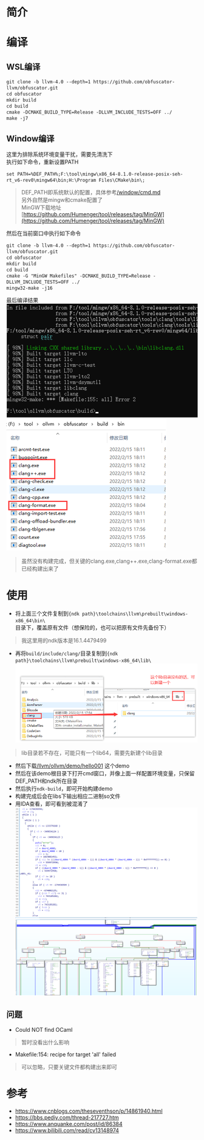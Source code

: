 # 简介
# 编译
## WSL编译
```
git clone -b llvm-4.0 --depth=1 https://github.com/obfuscator-llvm/obfuscator.git
cd obfuscator
mkdir build
cd build
cmake -DCMAKE_BUILD_TYPE=Release -DLLVM_INCLUDE_TESTS=OFF ../
make -j7
```
## Window编译
这里为排除系统环境变量干扰，需要先清洗下\
执行如下命令，重新设置PATH
```
set PATH=%DEF_PATH%;F:\tool\mingw\x86_64-8.1.0-release-posix-seh-rt_v6-rev0\mingw64\bin;H:\Program Files\CMake\bin\;
```
> DEF_PATH即系统默认的配置，具体参考[/window/cmd.md](/window/cmd.md) \
> 另外自然是mingw和cmake配置了\
> MinGW下载地址[https://github.com/Humenger/tool/releases/tag/MinGW](https://github.com/Humenger/tool/releases/tag/MinGW)

然后在当前窗口中执行如下命令
```
git clone -b llvm-4.0 --depth=1 https://github.com/obfuscator-llvm/obfuscator.git
cd obfuscator
mkdir build
cd build
cmake -G "MinGW Makefiles" -DCMAKE_BUILD_TYPE=Release -DLLVM_INCLUDE_TESTS=OFF ../
mingw32-make -j16
```
最后编译结果 \
![image](./images/build_finish.png)\
![image](./images/build_clang.png)

> 虽然没有构建完成，但关键的clang.exe,clang++.exe,clang-format.exe都已经构建出来了
# 使用
- 将上面三个文件复制到`{ndk path}\toolchains\llvm\prebuilt\windows-x86_64\bin\`目录下，覆盖原有文件（想保险的，也可以把原有文件先备份下）
> 我这里用的ndk版本是16.1.4479499
- 再将`build/include/clang/`目录复制到`{ndk path}\toolchains\llvm\prebuilt\windows-x86_64\lib\` \
![image](./images/clang_copy.png)
> lib目录若不存在，可能只有一个lib64，需要先新建个lib目录
- 然后下载[/llvm/ollvm/demo/hello001](/llvm/ollvm/demo/hello001) 这个demo
- 然后在该demo根目录下打开cmd窗口，并像上面一样配置环境变量，只保留DEF_PATH和ndk所在目录
- 然后执行`ndk-build`，即可开始构建demo
- 构建完成后会在libs下输出相应二进制so文件
- 用IDA查看，即可看到被混淆了 \
![image](./images/ida_f5.png) \
![image](./images/ida_cfg.png)

## 问题
- Could NOT find OCaml
> 暂时没看出什么影响
- Makefile:154: recipe for target 'all' failed
> 可以忽略，只要关键文件都构建出来即可
# 参考
- https://www.cnblogs.com/theseventhson/p/14861940.html
- https://bbs.pediy.com/thread-217727.htm
- https://www.anquanke.com/post/id/86384
- https://www.bilibili.com/read/cv13148974



